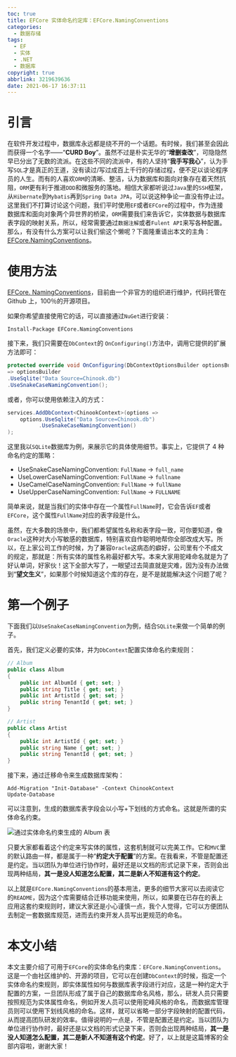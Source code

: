 ```yaml
---
toc: true
title: EFCore 实体命名约定库：EFCore.NamingConventions
categories:
  - 数据存储
tags:
  - EF
  - 实体
  - .NET
  - 数据库
copyright: true
abbrlink: 3219639636
date: 2021-06-17 16:37:11
---
```


# 引言

在软件开发过程中，数据库永远都是绕不开的一个话题。有时候，我们甚至会因此而获得一个名字——“**CURD Boy**”。虽然不过是朴实无华的“**增删查改**”，可隐隐然早已分出了无数的流派。在这些不同的流派中，有的人坚持“**我手写我心**”，认为手写`SQL`才是真正的王道，没有读过/写过成百上千行的存储过程，便不足以谈论程序员的人生。而有的人喜欢`ORM`的清晰、整洁，认为数据库和面向对象存在着天然抗阻，`ORM`更有利于推进`DDD`和微服务的落地。相信大家都听说过`Java`里的`SSH`框架，从`Hibernate`到`Mybatis`再到`Spring Data JPA`，可以说这种争论一直没有停止过。这里我们不打算讨论这个问题，我们平时使用`EF`或者`EFCore`的过程中，作为连接数据库和面向对象两个异世界的桥梁，`ORM`需要我们来告诉它，实体数据与数据库表字段的映射关系，所以，经常需要通过`数据注解`或者`Fulent API`来写各种配置。那么，有没有什么方案可以让我们偷这个懒呢？下面隆重请出本文的主角：[EFCore.NamingConventions](https://github.com/efcore/EFCore.NamingConventions)。

# 使用方法

[EFCore. NamingConventions](https://github.com/efcore/EFCore.NamingConventions)，目前由一个非官方的组织进行维护，代码托管在 Github 上，100％的开源项目。

如果你希望直接使用它的话，可以直接通过`NuGet`进行安装：  

```shell
Install-Package EFCore.NamingConventions  
```

接下来，我们只需要在`DbContext`的  `OnConfiguring()`方法中，调用它提供的扩展方法即可： 

```csharp 
protected override void OnConfiguring(DbContextOptionsBuilder optionsBuilder)  
=> optionsBuilder  
.UseSqlite("Data Source=Chinook.db")
.UseSnakeCaseNamingConvention();  
```

或者，你可以使用依赖注入的方式：

```csharp
services.AddDbContext<ChinookContext>(options => 
    options.UseSqlite("Data Source=Chinook.db")
          .UseSnakeCaseNamingConvention()
);
```

这里我以`SQLite`数据库为例，来展示它的具体使用细节。事实上，它提供了 4 种命名约定的策略：

* UseSnakeCaseNamingConvention: `FullName` -> `full_name`
* UseLowerCaseNamingConvention: `FullName` -> `fullname`
* UseCamelCaseNamingConvention: `FullName` -> `fullName`
* UseUpperCaseNamingConvention: `FullName` -> `FULLNAME`

简单来说，就是当我们的实体中存在一个属性`FullName`时，它会告诉`EF`或者`EFCore`，这个属性`FullName`对应的表字段是什么。  

虽然，在大多数的场景中，我们都希望属性名称和表字段一致，可你要知道，像`Oracle`这种对大小写敏感的数据库，特别喜欢自作聪明地帮你全部改成大写。所以，在上家公司工作的时候，为了兼容`Oracle`这病态的癖好，公司里有个不成文的规定，那就是：所有实体的属性名称最好都大写。本来大家用驼峰命名就是为了好认单词，好家伙！这下全部大写了，一眼望过去简直就是灾难，因为没有办法做到“**望文生义**”，如果那个时候知道这个库的存在，是不是就能解决这个问题了呢？

# 第一个例子

下面我们以`UseSnakeCaseNamingConvention`为例，结合`SQLite`来做一个简单的例子。

首先，我们定义必要的实体，并为`DbContext`配置实体命名约束规则：

```csharp
// Album
public class Album
{
    public int AlbumId { get; set; }
    public string Title { get; set; }
    public int ArtistId { get; set; }
    public string TenantId { get; set; }
}

// Artist
public class Artist
{
    public int ArtistId { get; set; }
    public string Name { get; set; }
    public string TenantId { get; set; }
}
```

接下来，通过迁移命令来生成数据库架构：

```shell
Add-Migration "Init-Database" -Context ChinookContext
Update-Database
```

可以注意到，生成的数据库表字段会以小写+下划线的方式命名。这就是所谓的实体命名约束。

![通过实体命名约束生成的 Album 表](https://i.loli.net/2021/06/18/cSVRWrDTbnv29Ze.png)

只要大家都看着这个约定来写实体的属性，这套机制就可以完美工作。它和`MVC`里的默认路由一样，都是属于一种“**约定大于配置**”的方案。在我看来，不管是配置还是约定。当以团队为单位进行协作时，最好还是以文档的形式记录下来，否则会出现两种结局，**其一是没人知道怎么配置，其二是新人不知道有这个约定**。

以上就是`EFCore.NamingConventions`的基本用法，更多的细节大家可以去阅读它的`README`，因为这个库需要结合迁移功能来使用，所以，如果要在已存在的表上应用这套约束规则时，建议大家还是小心谨慎一点，我个人觉得，它可以方便团队去制定一套数据库规范，进而去约束开发人员写出更规范的命名。

# 本文小结

本文主要介绍了可用于`EFCore`的实体命名约束库：`EFCore.NamingConventions`。这是一个由社区维护的、开源的项目，它可以在创建`DbContext`的时候，指定一个实体命名约束规则，即实体属性如何与数据库表字段进行对应，这是一种约定大于配置的方案，一旦团队形成了属于自己的数据库命名风格，那么，研发人员只需要按照规范为实体属性命名，例如开发人员可以使用驼峰风格的命名，而数据库管理员则可以使用下划线风格的命名。这样，就可以省略一部分字段映射的配置代码，从而提高团队研发的效率。值得说明的一点是，不管是配置还是约定。当以团队为单位进行协作时，最好还是以文档的形式记录下来，否则会出现两种结局，**其一是没人知道怎么配置，其二是新人不知道有这个约定**。好了，以上就是这篇博客的全部内容啦，谢谢大家！
